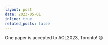 ```yaml
---
layout: post
date: 2023-05-01
inline: true
related_posts: false
---
```


One paper is accepted to ACL2023, Toronto! :smile: